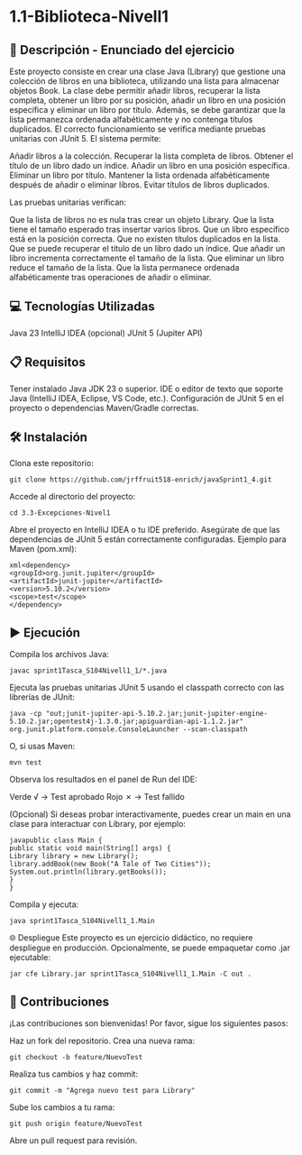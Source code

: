 # 1.1-Biblioteca-Nivell1

## 📄 Descripción - Enunciado del ejercicio
Este proyecto consiste en crear una clase Java (Library) que gestione una colección de libros en una biblioteca, utilizando una lista para almacenar objetos Book. La clase debe permitir añadir libros, recuperar la lista completa, obtener un libro por su posición, añadir un libro en una posición específica y eliminar un libro por título. Además, se debe garantizar que la lista permanezca ordenada alfabéticamente y no contenga títulos duplicados. El correcto funcionamiento se verifica mediante pruebas unitarias con JUnit 5.
El sistema permite:

Añadir libros a la colección.
Recuperar la lista completa de libros.
Obtener el título de un libro dado un índice.
Añadir un libro en una posición específica.
Eliminar un libro por título.
Mantener la lista ordenada alfabéticamente después de añadir o eliminar libros.
Evitar títulos de libros duplicados.

Las pruebas unitarias verifican:

Que la lista de libros no es nula tras crear un objeto Library.
Que la lista tiene el tamaño esperado tras insertar varios libros.
Que un libro específico está en la posición correcta.
Que no existen títulos duplicados en la lista.
Que se puede recuperar el título de un libro dado un índice.
Que añadir un libro incrementa correctamente el tamaño de la lista.
Que eliminar un libro reduce el tamaño de la lista.
Que la lista permanece ordenada alfabéticamente tras operaciones de añadir o eliminar.

## 💻 Tecnologías Utilizadas

Java 23
IntelliJ IDEA (opcional)
JUnit 5 (Jupiter API)

## 📋 Requisitos

Tener instalado Java JDK 23 o superior.
IDE o editor de texto que soporte Java (IntelliJ IDEA, Eclipse, VS Code, etc.).
Configuración de JUnit 5 en el proyecto o dependencias Maven/Gradle correctas.

## 🛠️ Instalación

Clona este repositorio:
```
git clone https://github.com/jrffruit518-enrich/javaSprint1_4.git
```

Accede al directorio del proyecto:
```
cd 3.3-Excepciones-Nivel1
```
Abre el proyecto en IntelliJ IDEA o tu IDE preferido.
Asegúrate de que las dependencias de JUnit 5 están correctamente configuradas. Ejemplo para Maven (pom.xml):
```
xml<dependency>
<groupId>org.junit.jupiter</groupId>
<artifactId>junit-jupiter</artifactId>
<version>5.10.2</version>
<scope>test</scope>
</dependency>
```

## ▶️ Ejecución

Compila los archivos Java:
```
javac sprint1Tasca_S104Nivell1_1/*.java
```
Ejecuta las pruebas unitarias JUnit 5 usando el classpath correcto con las librerías de JUnit:
```
java -cp "out;junit-jupiter-api-5.10.2.jar;junit-jupiter-engine-5.10.2.jar;opentest4j-1.3.0.jar;apiguardian-api-1.1.2.jar" org.junit.platform.console.ConsoleLauncher --scan-classpath
```
O, si usas Maven:
```
mvn test
```
Observa los resultados en el panel de Run del IDE:

Verde √ → Test aprobado
Rojo ✗ → Test fallido


(Opcional) Si deseas probar interactivamente, puedes crear un main en una clase para interactuar con Library, por ejemplo:
```
javapublic class Main {
public static void main(String[] args) {
Library library = new Library();
library.addBook(new Book("A Tale of Two Cities"));
System.out.println(library.getBooks());
}
}
```
Compila y ejecuta:
```
java sprint1Tasca_S104Nivell1_1.Main
```

🌐 Despliegue
Este proyecto es un ejercicio didáctico, no requiere despliegue en producción.
Opcionalmente, se puede empaquetar como .jar ejecutable:
```
jar cfe Library.jar sprint1Tasca_S104Nivell1_1.Main -C out .
```
## 🤝 Contribuciones
¡Las contribuciones son bienvenidas! Por favor, sigue los siguientes pasos:

Haz un fork del repositorio.
Crea una nueva rama:
```
git checkout -b feature/NuevoTest
```
Realiza tus cambios y haz commit:
```
git commit -m "Agrega nuevo test para Library"
```
Sube los cambios a tu rama:
```
git push origin feature/NuevoTest
```
Abre un pull request para revisión.